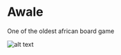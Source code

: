 # Awale
One of the oldest african board game


![alt text](https://github.com/[username]/[reponame]/blob/[branch]/image.jpg?raw=true)
